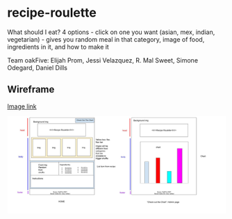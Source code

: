 # recipe-roulette

What should I eat? 4 options - click on one you want (asian, mex, indian, vegetarian) - gives you random meal in that category, image of food, ingredients in it, and how to make it

Team oakFive: 
Elijah Prom, Jessi Velazquez, R. Mal Sweet, Simone Odegard, Daniel Dills

## Wireframe
[Image link](https://docs.google.com/drawings/d/12drTVfVIRcxuTuYoieGvOaehgMqFvPL2m_9P0I8xZKA/edit)

![wireframe](img/wireframe.jpg)